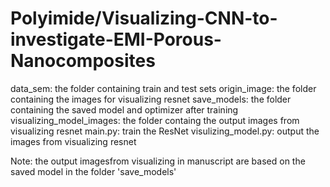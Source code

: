 # Polyimide/Visualizing-CNN-to-investigate-EMI-Porous-Nanocomposites

data_sem: the folder containing train and test sets
origin_image: the folder containing the images for visualizing resnet
save_models: the folder containing the saved model and optimizer after training
visualizing_model_images: the folder containg the output images from visualizing resnet
main.py: train the ResNet
visulizing_model.py: output the images from visualizing resnet

Note: the output imagesfrom visualizing in manuscript are based on the saved model in the folder 'save_models'
